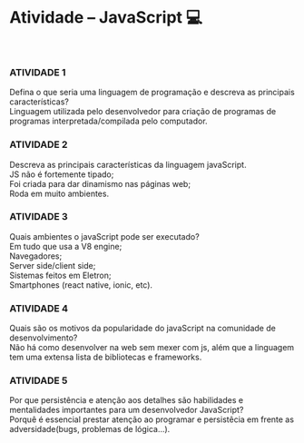 <h1 align="left" id="title">Atividade – JavaScript 💻 </h1>
<br>
<h3>ATIVIDADE 1</h3>
Defina o que seria uma linguagem de programação e descreva as principais características?
<br>
 Linguagem utilizada pelo desenvolvedor para criação de programas de programas interpretada/compilada pelo computador.
<br>
<h3>ATIVIDADE 2</h3>
Descreva as principais características da linguagem javaScript.
<br>
 JS não é fortemente tipado; 
 <br>
 Foi criada para dar dinamismo nas páginas web;
 <br>
 Roda em muito ambientes.
<br>
<h3>ATIVIDADE 3</h3>
Quais ambientes o javaScript pode ser executado?
<br>
    Em tudo que usa a V8 engine; 
    <br>
    Navegadores;
    <br>
    Server side/client side;
    <br>
    Sistemas feitos em Eletron;
    <br>
    Smartphones (react native, ionic, etc).
    <br>
<h3>ATIVIDADE 4</h3>
Quais são os motivos da popularidade do javaScript na comunidade de desenvolvimento?
<br>
   Não há como desenvolver na web sem mexer com js, além que a linguagem tem uma extensa lista de bibliotecas e frameworks.
<br>
<h3>ATIVIDADE 5</h3>
Por que persistência e atenção aos detalhes são habilidades e mentalidades importantes para um desenvolvedor JavaScript?
<br>
 Porquê é essencial prestar atenção ao programar e persistêcia em frente as adversidade(bugs, problemas de lógica...).
